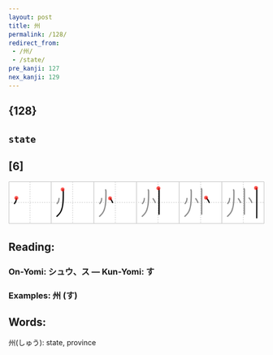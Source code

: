 ```yaml
---
layout: post
title: 州
permalink: /128/
redirect_from:
 - /州/
 - /state/
pre_kanji: 127
nex_kanji: 129
---
```


## {128}

## `state`

## [6]

<div class="stroke"><img src="../images/E5B79E.png" /></div>

## Reading:

### On-Yomi: シュウ、ス &mdash; Kun-Yomi: す

### Examples: 州 (す)

## Words:

州(しゅう): state, province
